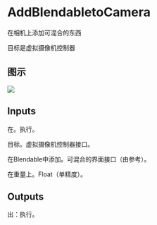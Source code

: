 # AddBlendabletoCamera

在相机上添加可混合的东西

目标是虚拟摄像机控制器

## 图示

![]($-20221218-21271571.png)

## Inputs

在。执行。

目标。虚拟摄像机控制器接口。

在Blendable中添加。可混合的界面接口（由参考）。

在重量上。Float（单精度）。  

## Outputs

出：执行。
